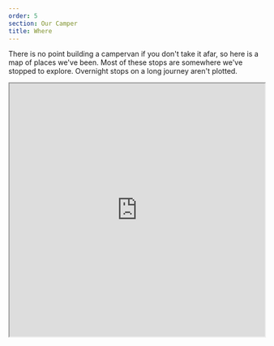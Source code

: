 ```yaml
---
order: 5
section: Our Camper
title: Where
---
```


There is no point building a campervan if you don't take it afar, so here is a map of places we've been. Most of these stops are somewhere we've stopped to explore. Overnight stops on a long journey aren't plotted.

<div class="row">
<div class="col-md-12">
<div class="thumbnail">
	<iframe width="100%" height="500" src="https://maps.google.co.uk/maps/ms?msa=0&msid=203730394985552069348.0004cc90d43efae749635&ie=UTF8&t=m&z=4&output=embed"></iframe>
</div>
</div>
</div>